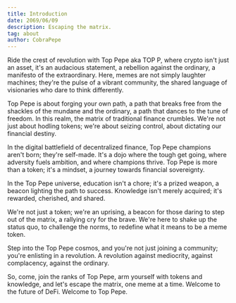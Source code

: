 ```yaml
---
title: Introduction
date: 2069/06/09
description: Escaping the matrix.
tag: about
author: CobraPepe
---
```


Ride the crest of revolution with Top Pepe aka TOP P, where crypto isn't just an asset, it's an audacious statement, a rebellion against the ordinary, a manifesto of the extraordinary. Here, memes are not simply laughter machines; they're the pulse of a vibrant community, the shared language of visionaries who dare to think differently.

Top Pepe is about forging your own path, a path that breaks free from the shackles of the mundane and the ordinary, a path that dances to the tune of freedom. In this realm, the matrix of traditional finance crumbles. We're not just about hodling tokens; we're about seizing control, about dictating our financial destiny.

In the digital battlefield of decentralized finance, Top Pepe champions aren't born; they're self-made. It's a dojo where the tough get going, where adversity fuels ambition, and where champions thrive. Top Pepe is more than a token; it's a mindset, a journey towards financial sovereignty.

In the Top Pepe universe, education isn't a chore; it's a prized weapon, a beacon lighting the path to success. Knowledge isn't merely acquired; it's rewarded, cherished, and shared.

We're not just a token; we're an uprising, a beacon for those daring to step out of the matrix, a rallying cry for the brave. We're here to shake up the status quo, to challenge the norms, to redefine what it means to be a meme token.

Step into the Top Pepe cosmos, and you're not just joining a community; you're enlisting in a revolution. A revolution against mediocrity, against complacency, against the ordinary.

So, come, join the ranks of Top Pepe, arm yourself with tokens and knowledge, and let's escape the matrix, one meme at a time. Welcome to the future of DeFi. Welcome to Top Pepe.